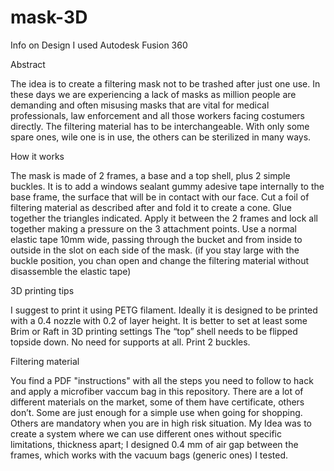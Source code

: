 # mask-3D
Info on Design
I used Autodesk Fusion 360

Abstract

The idea is to create a filtering mask not to be trashed after just one use.
In these days we are experiencing a lack of masks as million people are demanding and often misusing masks that are vital for medical professionals, law enforcement and all those workers facing costumers directly.
The filtering material has to be interchangeable. With only some spare ones, wile one is in use, the others can be sterilized in many ways.


How it works

The mask is made of 2 frames, a base and a top shell, plus 2 simple buckles.
It is to add a windows sealant gummy adesive tape internally to the base frame, the surface that will be in contact with our face.
Cut a foil of filtering material as described after and fold it to create a cone.
Glue together the triangles indicated.
Apply it between the 2 frames and lock all together making a pressure on the 3 attachment points.
Use a normal elastic tape 10mm wide, passing through the bucket and from inside to outside in the slot on each side of the mask. (if you stay large with the buckle position, you chan open and change the filtering material without disassemble the elastic tape)


3D printing tips

I suggest to print it using PETG filament.
Ideally it is designed to be printed with a 0.4 nozzle with 0.2 of layer height.
It is better to set at least some Brim or Raft in 3D printing settings
The “top” shell needs to be flipped topside down.
No need for supports at all.
Print 2 buckles.


Filtering material

You find a PDF "instructions" with all the steps you need to follow to hack and apply a microfiber vaccum bag in this repository.
There are a lot of different materials on the market, some of them have certificate, others don’t.
Some are just enough for a simple use when going for shopping. Others are mandatory when you are in high risk situation.
My Idea was to create a system where we can use different ones without specific limitations, thickness apart; I designed 0.4 mm of air gap between the frames, which works with the vacuum bags (generic ones) I tested.
